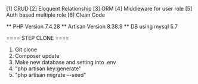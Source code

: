 [1] CRUD
[2] Eloquent Relationship
[3] ORM
[4] Middleware for user role
[5] Auth based multiple role
[6] Clean Code

** PHP Version 7.4.28
** Artisan Version 8.38.9
** DB using mysql 5.7

==== STEP CLONE ====
1. Git clone
2. Composer update
3. Make new database and setting into .env
4. "php artisan key:generate"
5. "php artisan migrate --seed"

